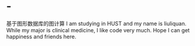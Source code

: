 # -
基于图形数据库的图计算
I am studying in HUST and my name is liuliquan.
While my major is clinical medicine, I like code very much.
Hope I can get happiness and friends here.
